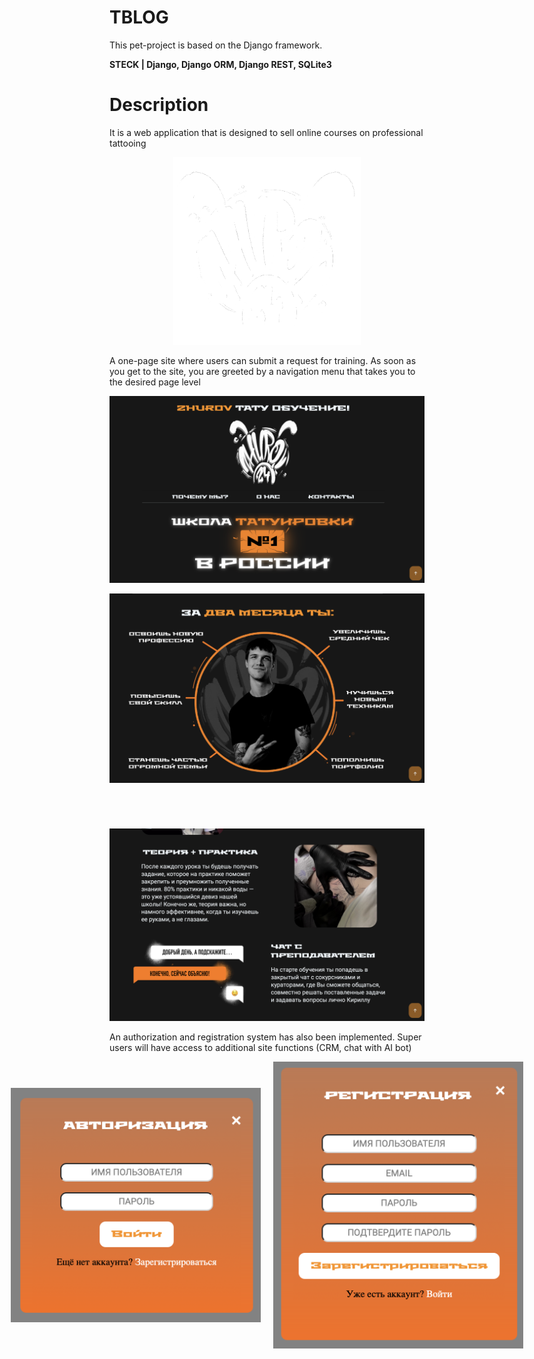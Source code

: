 # TBLOG
This pet-project is based on the Django framework.

**STECK | Django, Django ORM, Django REST, SQLite3**

# Description 
It is a web application that is designed to sell online courses on professional tattooing

<p align="center">
  <img width="300" height="300" src="https://github.com/pinkpipe/DjangoProjectTBLOG/blob/main/READMEPHOTO/kent1.png">
</p>  

A one-page site where users can submit a request for training. As soon as you get to the site, you are greeted by a navigation menu that takes you to the desired page level

<p align="center">
  <img width="800" src="https://github.com/pinkpipe/DjangoProjectTBLOG/blob/main/READMEPHOTO/screen1.png">
</p>  

<p align="center">
  <img width="800" src="https://github.com/pinkpipe/DjangoProjectTBLOG/blob/main/READMEPHOTO/screen2.png">
</p>

#
<br>
<p align="center">
  <img width="800" src="https://github.com/pinkpipe/DjangoProjectTBLOG/blob/main/READMEPHOTO/screen3.png">
</p> 

An authorization and registration system has also been implemented. Super users will have access to additional site functions (CRM, chat with AI bot)
<div align="center">
    <div style="display: flex; justify-content: center; gap: 20px; align-items: center">
        <img width="400" src="https://github.com/pinkpipe/DjangoProjectTBLOG/blob/main/READMEPHOTO/screen4.png">
        <img width="400" src="https://github.com/pinkpipe/DjangoProjectTBLOG/blob/main/READMEPHOTO/screen5.png">
    </div>
</div>
